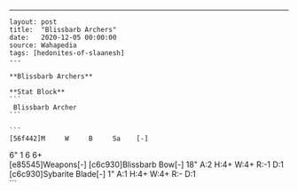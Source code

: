 ---
    layout: post
    title:  "Blissbarb Archers"
    date:   2020-12-05 00:00:00
    source: Wahapedia
    tags: [hedonites-of-slaanesh]
    ---
    
    **Blissbarb Archers**
    
    **Stat Block**
    ```
     Blissbarb Archer
    ```
    
    ```
    [56f442]M     W     B     Sa    [-]
6"    1     6     6+    
[e85545]Weapons[-]
[c6c930]Blissbarb Bow[-]
18"    A:2    H:4+   W:4+   R:-1   D:1   
[c6c930]Sybarite Blade[-]
1"     A:1    H:4+   W:4+   R:-    D:1   
    ```
    
    
    